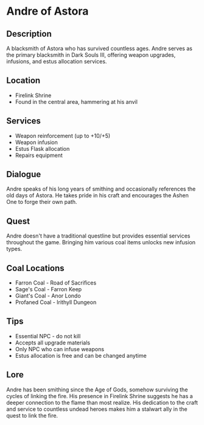 # Andre of Astora

## Description
A blacksmith of Astora who has survived countless ages. Andre serves as the primary blacksmith in Dark Souls III, offering weapon upgrades, infusions, and estus allocation services.

## Location
- Firelink Shrine
- Found in the central area, hammering at his anvil

## Services
- Weapon reinforcement (up to +10/+5)
- Weapon infusion
- Estus Flask allocation
- Repairs equipment

## Dialogue
Andre speaks of his long years of smithing and occasionally references the old days of Astora. He takes pride in his craft and encourages the Ashen One to forge their own path.

## Quest
Andre doesn't have a traditional questline but provides essential services throughout the game. Bringing him various coal items unlocks new infusion types.

## Coal Locations
- Farron Coal - Road of Sacrifices
- Sage's Coal - Farron Keep
- Giant's Coal - Anor Londo
- Profaned Coal - Irithyll Dungeon

## Tips
- Essential NPC - do not kill
- Accepts all upgrade materials
- Only NPC who can infuse weapons
- Estus allocation is free and can be changed anytime

## Lore
Andre has been smithing since the Age of Gods, somehow surviving the cycles of linking the fire. His presence in Firelink Shrine suggests he has a deeper connection to the flame than most realize. His dedication to the craft and service to countless undead heroes makes him a stalwart ally in the quest to link the fire.